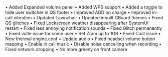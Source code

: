 • Added Expanded volume panel
• Added WPS support
• Added a toggle to hide user switcher in QS footer
• Improved AOD on charge
• Improved in-call vibration
• Updated Lawnchair
• Updated inbuilt GBoard themes
• Fixed QS glitches
• Fixed Lockscreen weather disappearing after SystemUI restart
• Fixed less annoying notification sounds
• Fixed Glitch permanently
• Fixed volte issue for some user 
• Set Zram up to 1GB
• Fixed Cast issue
• New thermal engine.conf
• Update audio
• Fixed headset volume button mapping
• Enable in call music
• Disable noise cancelling when recording
• Fixed network dropping
• No more greeny on front camera
